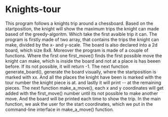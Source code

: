 # Knights-tour
This program follows a knights trip around a chessboard. Based on the startposition, the knight will show the maximum trips the knight can made based of the greedy-algoritm. Which take the first avaible trip it can. 
The program is firstly made of two array, that contains the trips the knight can make, divided by the x- and y-scale. The board is also declared into a 2d board, which size 8x8. Moreover the program is made of a couple of functions. Where the first one first_move() finds the first possible move the knight can make, which is inside the board and not at a place is has beeen before. If its not possible, it will return -1. The next function generate_board(), generate the board visually, where the startposition is marked with xx. And all the places the knight have been is marked with the tour number the knight piece is at. and lastly it will print -- at the remaining pieces.
The next function make_a_move(), each x and y coordinates will get added with the first_move() number until its not possible to make another move. And the board will be printed each time to show the trip.
In the main function, we ask the user for the start coordinates, which we put in the command-line interface in make_a_move() function.
